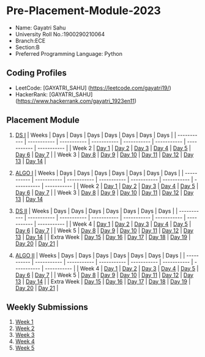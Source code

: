 # Pre-Placement-Module-2023

- Name: Gayatri Sahu
- University Roll No.:1900290210064
- Branch:ECE
- Section:B
- Preferred Programming Language: Python

## Coding Profiles
- LeetCode: [GAYATRI_SAHU] (https://leetcode.com/gayatri19/)
- HackerRank: [GAYATRI_SAHU] (https://www.hackerrank.com/gayatri_1923en11)

## Placement Module
1. [DS I](https://github.com/YOURGITHUBUSERNAME/Pre-Placement-Module-2023/tree/main/DS%20I)
    | Weeks | Days | Days | Days | Days | Days | Days | Days |
    | ----------- | ----------- | ----------- | ----------- | ----------- | ----------- | ----------- | ----------- | 
    | Week 2 | [Day 1](https://github.com/YOURGITHUBUSERNAME/Pre-Placement-Module-2023/tree/main/DS%20I/Day%201) | [Day 2](https://github.com/YOURGITHUBUSERNAME/Pre-Placement-Module-2023/tree/main/DS%20I/Day%202) | [Day 3](https://github.com/YOURGITHUBUSERNAME/Pre-Placement-Module-2023/tree/main/DS%20I/Day%203) | [Day 4](https://github.com/YOURGITHUBUSERNAME/Pre-Placement-Module-2023/tree/main/DS%20I/Day%204) | [Day 5](https://github.com/YOURGITHUBUSERNAME/Pre-Placement-Module-2023/tree/main/DS%20I/Day%205) | [Day 6](https://github.com/YOURGITHUBUSERNAME/Pre-Placement-Module-2023/tree/main/DS%20I/Day%206) | [Day 7](https://github.com/YOURGITHUBUSERNAME/Pre-Placement-Module-2023/tree/main/DS%20I/Day%207) |
    | Week 3 | [Day 8](https://github.com/YOURGITHUBUSERNAME/Pre-Placement-Module-2023/tree/main/DS%20I/Day%208) | [Day 9](https://github.com/YOURGITHUBUSERNAME/Pre-Placement-Module-2023/tree/main/DS%20I/Day%209) | [Day 10](https://github.com/YOURGITHUBUSERNAME/Pre-Placement-Module-2023/tree/main/DS%20I/Day%2010) | [Day 11](https://github.com/YOURGITHUBUSERNAME/Pre-Placement-Module-2023/tree/main/DS%20I/Day%2011) | [Day 12](https://github.com/YOURGITHUBUSERNAME/Pre-Placement-Module-2023/tree/main/DS%20I/Day%2012) | [Day 13](https://github.com/YOURGITHUBUSERNAME/Pre-Placement-Module-2023/tree/main/DS%20I/Day%2013) | [Day 14](https://github.com/YOURGITHUBUSERNAME/Pre-Placement-Module-2023/tree/main/DS%20I/Day%2014) |
    
2. [ALGO I](https://github.com/YOURGITHUBUSERNAME/Pre-Placement-Module-2023/tree/main/ALGO%20I)
    | Weeks | Days | Days | Days | Days | Days | Days | Days |
    | ----------- | ----------- | ----------- | ----------- | ----------- | ----------- | ----------- | ----------- |
    | Week 2 | [Day 1](https://github.com/YOURGITHUBUSERNAME/Pre-Placement-Module-2023/tree/main/ALGO%20I/Day%201) | [Day 2](https://github.com/YOURGITHUBUSERNAME/Pre-Placement-Module-2023/tree/main/ALGO%20I/Day%202) | [Day 3](https://github.com/YOURGITHUBUSERNAME/Pre-Placement-Module-2023/tree/main/ALGO%20I/Day%203) | [Day 4](https://github.com/YOURGITHUBUSERNAME/Pre-Placement-Module-2023/tree/main/ALGO%20I/Day%204) | [Day 5](https://github.com/YOURGITHUBUSERNAME/Pre-Placement-Module-2023/tree/main/ALGO%20I/Day%205) | [Day 6](https://github.com/YOURGITHUBUSERNAME/Pre-Placement-Module-2023/tree/main/ALGO%20I/Day%206) | [Day 7](https://github.com/YOURGITHUBUSERNAME/Pre-Placement-Module-2023/tree/main/ALGO%20I/Day%207) |
    | Week 3 | [Day 8](https://github.com/YOURGITHUBUSERNAME/Pre-Placement-Module-2023/tree/main/ALGO%20I/Day%208) | [Day 9](https://github.com/YOURGITHUBUSERNAME/Pre-Placement-Module-2023/tree/main/ALGO%20I/Day%209) | [Day 10](https://github.com/YOURGITHUBUSERNAME/Pre-Placement-Module-2023/tree/main/ALGO%20I/Day%2010) | [Day 11](https://github.com/YOURGITHUBUSERNAME/Pre-Placement-Module-2023/tree/main/ALGO%20I/Day%2011) | [Day 12](https://github.com/YOURGITHUBUSERNAME/Pre-Placement-Module-2023/tree/main/ALGO%20I/Day%2012) | [Day 13](https://github.com/YOURGITHUBUSERNAME/Pre-Placement-Module-2023/tree/main/ALGO%20I/Day%2013) | [Day 14](https://github.com/YOURGITHUBUSERNAME/Pre-Placement-Module-2023/tree/main/ALGO%20I/Day%2014)  
    
3. [DS II](https://github.com/YOURGITHUBUSERNAME/Pre-Placement-Module-2023/tree/main/DS%20II)
    | Weeks | Days | Days | Days | Days | Days | Days | Days |
    | ----------- | ----------- | ----------- | ----------- | ----------- | ----------- | ----------- | ----------- |
    | Week 4 | [Day 1](https://github.com/YOURGITHUBUSERNAME/Pre-Placement-Module-2023/tree/main/DS%20II/Day%201) | [Day 2](https://github.com/YOURGITHUBUSERNAME/Pre-Placement-Module-2023/tree/main/DS%20II/Day%202) | [Day 3](https://github.com/YOURGITHUBUSERNAME/Pre-Placement-Module-2023/tree/main/DS%20II/Day%203) | [Day 4](https://github.com/YOURGITHUBUSERNAME/Pre-Placement-Module-2023/tree/main/DS%20II/Day%204) | [Day 5](https://github.com/YOURGITHUBUSERNAME/Pre-Placement-Module-2023/tree/main/DS%20II/Day%205) | [Day 6](https://github.com/YOURGITHUBUSERNAME/Pre-Placement-Module-2023/tree/main/DS%20II/Day%206) | [Day 7](https://github.com/YOURGITHUBUSERNAME/Pre-Placement-Module-2023/tree/main/DS%20II/Day%207) | 
    | Week 5 | [Day 8](https://github.com/YOURGITHUBUSERNAME/Pre-Placement-Module-2023/tree/main/DS%20II/Day%208) | [Day 9](https://github.com/YOURGITHUBUSERNAME/Pre-Placement-Module-2023/tree/main/DS%20II/Day%209) | [Day 10](https://github.com/YOURGITHUBUSERNAME/Pre-Placement-Module-2023/tree/main/DS%20II/Day%2010) | [Day 11](https://github.com/YOURGITHUBUSERNAME/Pre-Placement-Module-2023/tree/main/DS%20II/Day%2011) | [Day 12](https://github.com/YOURGITHUBUSERNAME/Pre-Placement-Module-2023/tree/main/DS%20II/Day%2012) | [Day 13](https://github.com/YOURGITHUBUSERNAME/Pre-Placement-Module-2023/tree/main/DS%20II/Day%2013) | [Day 14](https://github.com/YOURGITHUBUSERNAME/Pre-Placement-Module-2023/tree/main/DS%20II/Day%2014) |
    | Extra Week | [Day 15](https://github.com/YOURGITHUBUSERNAME/Pre-Placement-Module-2023/tree/main/DS%20II/Day%2015) | [Day 16](https://github.com/YOURGITHUBUSERNAME/Pre-Placement-Module-2023/tree/main/DS%20II/Day%2016) | [Day 17](https://github.com/YOURGITHUBUSERNAME/Pre-Placement-Module-2023/tree/main/DS%20II/Day%2017) | [Day 18](https://github.com/YOURGITHUBUSERNAME/Pre-Placement-Module-2023/tree/main/DS%20II/Day%2018) | [Day 19](https://github.com/YOURGITHUBUSERNAME/Pre-Placement-Module-2023/tree/main/DS%20II/Day%2019) | [Day 20](https://github.com/YOURGITHUBUSERNAME/Pre-Placement-Module-2023/tree/main/DS%20II/Day%2020) | [Day 21](https://github.com/YOURGITHUBUSERNAME/Pre-Placement-Module-2023/tree/main/DS%20II/Day%2021) |
    
4. [ALGO II](https://github.com/YOURGITHUBUSERNAME/Pre-Placement-Module-2023/tree/main/ALGO%20II)
    | Weeks | Days | Days | Days | Days | Days | Days | Days |
    | ----------- | ----------- | ----------- | ----------- | ----------- | ----------- | ----------- | ----------- |
    | Week 4 | [Day 1](https://github.com/YOURGITHUBUSERNAME/Pre-Placement-Module-2023/tree/main/ALGO%20II/Day%201) | [Day 2](https://github.com/YOURGITHUBUSERNAME/Pre-Placement-Module-2023/tree/main/ALGO%20II/Day%202) | [Day 3](https://github.com/YOURGITHUBUSERNAME/Pre-Placement-Module-2023/tree/main/ALGO%20II/Day%203) | [Day 4](https://github.com/YOURGITHUBUSERNAME/Pre-Placement-Module-2023/tree/main/ALGO%20II/Day%204) | [Day 5](https://github.com/YOURGITHUBUSERNAME/Pre-Placement-Module-2023/tree/main/ALGO%20II/Day%205) | [Day 6](https://github.com/YOURGITHUBUSERNAME/Pre-Placement-Module-2023/tree/main/ALGO%20II/Day%206) | [Day 7](https://github.com/YOURGITHUBUSERNAME/Pre-Placement-Module-2023/tree/main/ALGO%20II/Day%207) |
    | Week 5 | [Day 8](https://github.com/YOURGITHUBUSERNAME/Pre-Placement-Module-2023/tree/main/ALGO%20II/Day%208) | [Day 9](https://github.com/YOURGITHUBUSERNAME/Pre-Placement-Module-2023/tree/main/ALGO%20II/Day%209) | [Day 10](https://github.com/YOURGITHUBUSERNAME/Pre-Placement-Module-2023/tree/main/ALGO%20II/Day%2010) | [Day 11](https://github.com/YOURGITHUBUSERNAME/Pre-Placement-Module-2023/tree/main/ALGO%20II/Day%2011) | [Day 12](https://github.com/YOURGITHUBUSERNAME/Pre-Placement-Module-2023/tree/main/ALGO%20II/Day%2012) | [Day 13](https://github.com/YOURGITHUBUSERNAME/Pre-Placement-Module-2023/tree/main/ALGO%20II/Day%2013) | [Day 14](https://github.com/YOURGITHUBUSERNAME/Pre-Placement-Module-2023/tree/main/ALGO%20II/Day%2014) |
    | Extra Week | [Day 15](https://github.com/YOURGITHUBUSERNAME/Pre-Placement-Module-2023/tree/main/ALGO%20II/Day%2015) | [Day 16](https://github.com/YOURGITHUBUSERNAME/Pre-Placement-Module-2023/tree/main/ALGO%20II/Day%2016) | [Day 17](https://github.com/YOURGITHUBUSERNAME/Pre-Placement-Module-2023/tree/main/ALGO%20II/Day%2017) | [Day 18](https://github.com/YOURGITHUBUSERNAME/Pre-Placement-Module-2023/tree/main/ALGO%20II/Day%2018) | [Day 19](https://github.com/YOURGITHUBUSERNAME/Pre-Placement-Module-2023/tree/main/ALGO%20II/Day%2019) | [Day 20](https://github.com/YOURGITHUBUSERNAME/Pre-Placement-Module-2023/tree/main/ALGO%20II/Day%2020) | [Day 21](https://github.com/YOURGITHUBUSERNAME/Pre-Placement-Module-2023/tree/main/ALGO%20II/Day%2021) |

## Weekly Submissions
1. [Week 1](https://github.com/YOURGITHUBUSERNAME/Pre-Placement-Module-2023/tree/main/Weekly%20Submissions/Week%201)
2. [Week 2](https://github.com/YOURGITHUBUSERNAME/Pre-Placement-Module-2023/tree/main/Weekly%20Submissions/Week%202)
3. [Week 3](https://github.com/YOURGITHUBUSERNAME/Pre-Placement-Module-2023/tree/main/Weekly%20Submissions/Week%203)
4. [Week 4](https://github.com/YOURGITHUBUSERNAME/Pre-Placement-Module-2023/tree/main/Weekly%20Submissions/Week%204)
5. [Week 5](https://github.com/YOURGITHUBUSERNAME/Pre-Placement-Module-2023/tree/main/Weekly%20Submissions/Week%205)
